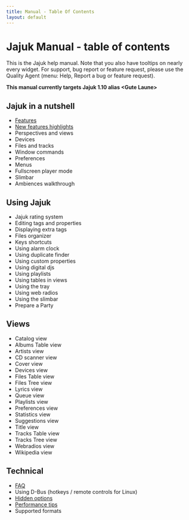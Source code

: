 ```yaml
---
title: Manual - Table Of Contents
layout: default
---
```


# Jajuk Manual - table of contents
This is the Jajuk help manual. Note that you also have tooltips on nearly every widget. For support, bug report or feature request, please use the Quality Agent (menu: Help, Report a bug or feature request). 

**This manual currently targets Jajuk 1.10 alias \<Gute Laune\>**

## Jajuk in a nutshell
- [Features](/features.html)
- [New features highlights](/new_features.html)
- Perspectives and views
- Devices
- Files and tracks
- Window commands
- Preferences
- Menus
- Fullscreen player mode
- Slimbar
- Ambiences walkthrough 

## Using Jajuk
- Jajuk rating system
- Editing tags and properties
- Displaying extra tags
- Files organizer
- Keys shortcuts
- Using alarm clock
- Using duplicate finder
- Using custom properties
- Using digital djs
- Using playlists
- Using tables in views
- Using the tray
- Using web radios
- Using the slimbar
- Prepare a Party 

## Views
- Catalog view
- Albums Table view
- Artists view
- CD scanner view
- Cover view
- Devices view
- Files Table view
- Files Tree view
- Lyrics view
- Queue view
- Playlists view
- Preferences view
- Statistics view
- Suggestions view
- Title view
- Tracks Table view
- Tracks Tree view
- Webradios view
- Wikipedia view 

## Technical
- [FAQ](/faq.html)
- Using D-Bus (hotkeys / remote controls for Linux)
- [Hidden options](hidden_options.html)
- [Performance tips](/jajuk_manual_performance_tips.html)
- Supported formats 

